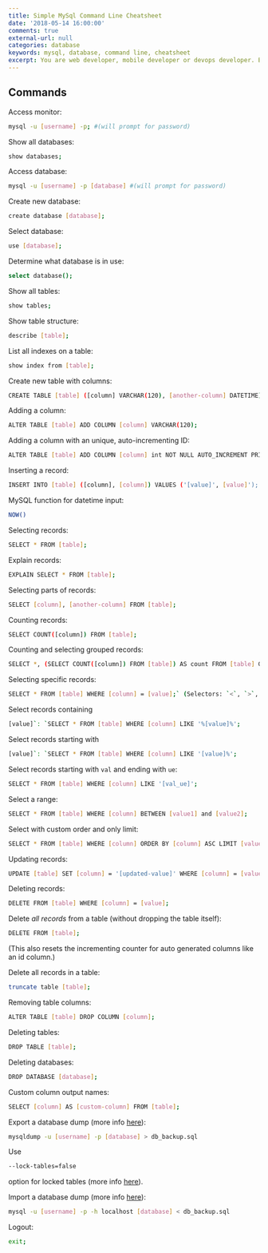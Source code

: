 ```yaml
---
title: Simple MySql Command Line Cheatsheet
date: '2018-05-14 16:00:00'
comments: true
external-url: null
categories: database
keywords: mysql, database, command line, cheatsheet
excerpt: You are web developer, mobile developer or devops developer. But you should know simply MySQL command line cheat sheet below this article.
---
```


## Commands

Access monitor:

```bash
mysql -u [username] -p; #(will prompt for password)
```

Show all databases:

```bash
show databases;
```

Access database:

```bash
mysql -u [username] -p [database] #(will prompt for password)
```

Create new database:

```bash
create database [database];
```

Select database:

```bash
use [database];
```

Determine what database is in use:

```bash
select database();
```

Show all tables:

```bash
show tables;
```

Show table structure:

```bash
describe [table];
```

List all indexes on a table:

```bash
show index from [table];
```

Create new table with columns:

```bash
CREATE TABLE [table] ([column] VARCHAR(120), [another-column] DATETIME);
```

Adding a column:

```bash
ALTER TABLE [table] ADD COLUMN [column] VARCHAR(120);
```

Adding a column with an unique, auto-incrementing ID:

```bash
ALTER TABLE [table] ADD COLUMN [column] int NOT NULL AUTO_INCREMENT PRIMARY KEY;
```

Inserting a record:

```bash
INSERT INTO [table] ([column], [column]) VALUES ('[value]', [value]');
```

MySQL function for datetime input:

```bash
NOW()
```

Selecting records:

```bash
SELECT * FROM [table];
```

Explain records:

```bash
EXPLAIN SELECT * FROM [table];
```

Selecting parts of records:

```bash
SELECT [column], [another-column] FROM [table];
```

Counting records:

```bash
SELECT COUNT([column]) FROM [table];
```

Counting and selecting grouped records:

```bash
SELECT *, (SELECT COUNT([column]) FROM [table]) AS count FROM [table] GROUP BY [column];
```

Selecting specific records:

```bash
SELECT * FROM [table] WHERE [column] = [value];` (Selectors: `<`, `>`, `!=`; combine multiple selectors with `AND`, `OR`)
```

Select records containing

```bash
[value]`: `SELECT * FROM [table] WHERE [column] LIKE '%[value]%';
```

Select records starting with

```bash
[value]`: `SELECT * FROM [table] WHERE [column] LIKE '[value]%';
```

Select records starting with `val` and ending with `ue`:

```bash
SELECT * FROM [table] WHERE [column] LIKE '[val_ue]';
```

Select a range:

```bash
SELECT * FROM [table] WHERE [column] BETWEEN [value1] and [value2];
```

Select with custom order and only limit:

```bash
SELECT * FROM [table] WHERE [column] ORDER BY [column] ASC LIMIT [value];` (Order: `DESC`, `ASC`)
```

Updating records:

```bash
UPDATE [table] SET [column] = '[updated-value]' WHERE [column] = [value];
```

Deleting records:

```bash
DELETE FROM [table] WHERE [column] = [value];
```

Delete *all records* from a table (without dropping the table itself):

```bash
DELETE FROM [table];
```

(This also resets the incrementing counter for auto generated columns like an id column.)

Delete all records in a table:

```bash
truncate table [table];
```

Removing table columns:

```bash
ALTER TABLE [table] DROP COLUMN [column];
```

Deleting tables:

```bash
DROP TABLE [table];
```

Deleting databases:

```bash
DROP DATABASE [database];
```

Custom column output names:

```bash
SELECT [column] AS [custom-column] FROM [table];
```

Export a database dump (more info [here](http://stackoverflow.com/a/21091197/1815847)):

```bash
mysqldump -u [username] -p [database] > db_backup.sql
```

Use
```bash
--lock-tables=false
```
 option for locked tables (more info [here](http://stackoverflow.com/a/104628/1815847)).

Import a database dump (more info [here](http://stackoverflow.com/a/21091197/1815847)):

```bash
mysql -u [username] -p -h localhost [database] < db_backup.sql
```

Logout:

```bash
exit;
```